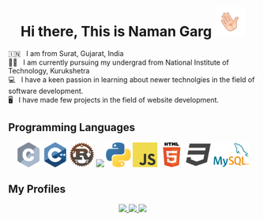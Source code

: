 <h1 align="center"> Hi there, This is Naman Garg  <img src="images/wave.gif"  alt="Waving Hand" width="60px" /></h1>


🇮🇳  &nbsp; I am from Surat, Gujarat, India <br />
👨‍🎓 &nbsp; I am currently pursuing my undergrad from National Institute of Technology, Kurukshetra <br />
💻 &nbsp; I have a keen passion in learning about newer technolgies in the field of software development. <br />
🖥️ &nbsp; I have made few projects in the field of website development.


<h2> Programming Languages </h2>

<div align="center">
<img src="./images/ProgrammingLanguageLogo/c.png" height="50px">
<img src="./images/ProgrammingLanguageLogo/cpp.png" height="50px">
<img src="./images/ProgrammingLanguageLogo/rust.png" height="50px">
<img src="./images/ProgrammingLanguageLogo/java.png" height="50px">
<img src="./images/ProgrammingLanguageLogo/python.png" height="50px">
<img src="./images/ProgrammingLanguageLogo/javascript.png" height="50px">
<img src="./images/ProgrammingLanguageLogo/html.png" height="50px">
<img src="./images/ProgrammingLanguageLogo/css.png" height="50px">
<img src="./images/ProgrammingLanguageLogo/sql.png" height="50px">
</div>

<h2> My Profiles </h2>

<div align="center"> 
<a href="https://www.linkedin.com/in/tanjaint21/"> <img src="https://img.shields.io/badge/LinkedIn-0077B5?style=for-the-badge&logo=linkedin&logoColor=white" /> </a>
<a href="https://github.com/Tanjaint21"> <img src="https://img.shields.io/badge/GitHub-100000?style=for-the-badge&logo=github&logoColor=white" /> </a>
<a href="https://twitter.com/Tanishq2102"> <img src="https://img.shields.io/badge/Twitter-1DA1F2?style=for-the-badge&logo=twitter&logoColor=white" /> </a>
</div>



